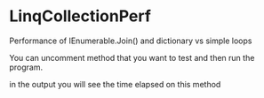 # LinqCollectionPerf
Performance of IEnumerable.Join() and dictionary vs simple loops

You can uncomment method that you want to test and then run the program.

in the output you will see the time elapsed on this method
